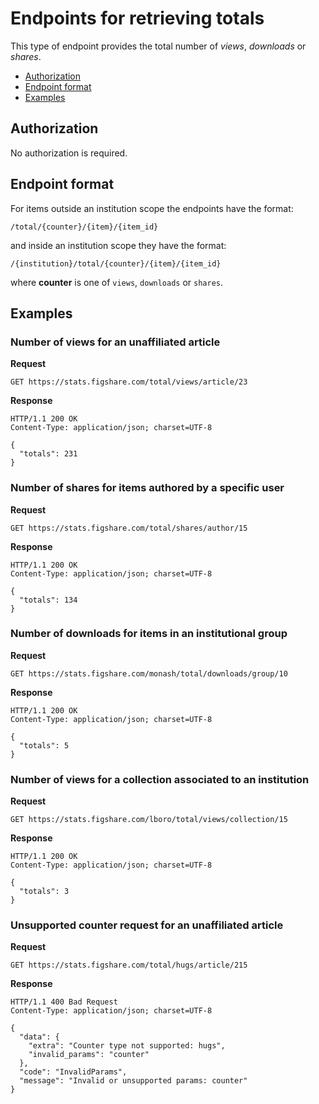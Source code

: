 Endpoints for retrieving **totals**
===================================

This type of endpoint provides the total number of *views*, *downloads* or *shares*.


* [Authorization](#authorization)
* [Endpoint format](#endpoint-format)
* [Examples](#examples)


## Authorization

No authorization is required.


## Endpoint format

For items outside an institution scope the endpoints have the format:

```
/total/{counter}/{item}/{item_id}
```

and inside an institution scope they have the format:

```
/{institution}/total/{counter}/{item}/{item_id}
```

where **counter** is one of `views`, `downloads` or `shares`.


## Examples


### Number of views for an unaffiliated article

**Request**

```http
GET https://stats.figshare.com/total/views/article/23
```

**Response**

```http
HTTP/1.1 200 OK
Content-Type: application/json; charset=UTF-8

{
  "totals": 231
}
```


### Number of shares for items authored by a specific user

**Request**

```http
GET https://stats.figshare.com/total/shares/author/15
```

**Response**

```http
HTTP/1.1 200 OK
Content-Type: application/json; charset=UTF-8

{
  "totals": 134
}
```


### Number of downloads for items in an institutional group

**Request**

```http
GET https://stats.figshare.com/monash/total/downloads/group/10
```

**Response**

```http
HTTP/1.1 200 OK
Content-Type: application/json; charset=UTF-8

{
  "totals": 5
}
```


### Number of views for a collection associated to an institution

**Request**

```http
GET https://stats.figshare.com/lboro/total/views/collection/15
```

**Response**

```http
HTTP/1.1 200 OK
Content-Type: application/json; charset=UTF-8

{
  "totals": 3
}
```


### Unsupported counter request for an unaffiliated article

**Request**

```http
GET https://stats.figshare.com/total/hugs/article/215
```

**Response**

```http
HTTP/1.1 400 Bad Request
Content-Type: application/json; charset=UTF-8

{
  "data": {
    "extra": "Counter type not supported: hugs",
    "invalid_params": "counter"
  },
  "code": "InvalidParams",
  "message": "Invalid or unsupported params: counter"
}
```
